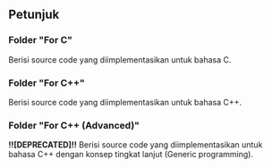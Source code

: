 ## Petunjuk

### Folder "For C"

Berisi source code yang diimplementasikan untuk bahasa C.

### Folder "For C++"

Berisi source code yang diimplementasikan untuk bahasa C++.

### Folder "For C++ (Advanced)"

**!![DEPRECATED]!!**
Berisi source code yang diimplementasikan untuk bahasa C++ dengan konsep tingkat lanjut (Generic programming).